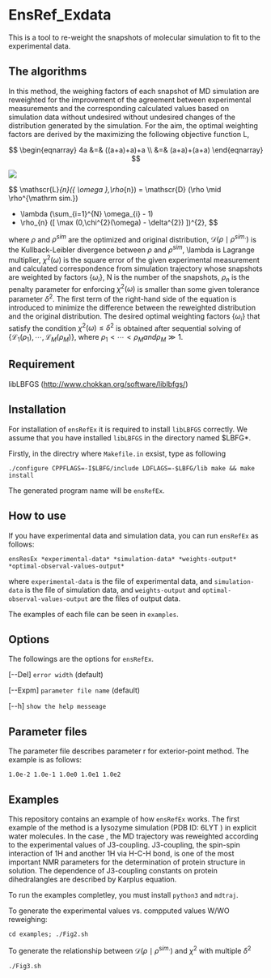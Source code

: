# EnsRef_Exdata

This is a tool to re-weight the snapshots of molecular simulation to fit to the experimental data.

## The algorithms

In this method, the weighing factors of each snapshot of MD simulation are reweighted
for the improvement of the agreement between experimental measurements and
the corresponding calculated values based on simulation data without undesired without
undesired changes of the distribution generated by the simulation. For the aim,
the optimal weighting factors are derived
by the maximizing the following objective function L,

$$
\begin{eqnarray}
4a &=& ((a+a)+a)+a \\
   &=& (a+a)+(a+a)
\end{eqnarray}
$$

<img src="https://latex.codecogs.com/gif.latex?L_{n}(\{&space;\omega&space;\},\rho_{n})&space;=D&space;(\rho&space;\mid&space;\rho^{\mathrm&space;sim.})&space;&plus;&space;\lambda&space;(\sum_{i=1}^{N}&space;\omega_{i}&space;-&space;1)&space;&plus;&space;\rho_{n}&space;([&space;\max&space;(0,\chi^{2}(\omega)&space;-&space;\delta^{2})&space;])^{2}" />

$$
\mathscr{L}_{n}(\{ \omega \},\rho_{n}) = \mathscr{D} (\rho \mid \rho^{\mathrm sim.})
  + \lambda (\sum_{i=1}^{N} \omega_{i} - 1)
  + \rho_{n} ([ \max (0,\chi^{2}(\omega) - \delta^{2}) ])^{2},
$$

where $\rho$ and $\rho^{sim}$ are the optimized and original distribution,
$\mathcal{D}(\rho \mid \rho^{sim.})$ is the Kullback-Leibler divergence
between $\rho$ and $\rho^{sim}$, \lambda is Lagrange multiplier,
$\chi^2\left(\omega\right)$ is the square error of the given experimental measurement and calculated correspondence from
simulation trajectory whose snapshots are weighted by factors $\left\{\omega_i\right\}$,
N is the number of the snapshots, $\rho_n$ is the penalty parameter for enforcing $\chi^2\left(\omega\right)$ is
smaller than some given tolerance parameter $\delta^2$.
The first term of the right-hand side of the equation is introduced to minimize the difference
between the reweighted distribution and the original distribution.
The desired optimal weighting factors $\left\{\omega_i\right\}$
that satisfy the condition $\chi^2\left(\omega\right)\le\delta^2$ is obtained after sequential solving of
$\left\{\mathcal{L}_1(\rho_1),\cdots,\mathcal{L}_M(\rho_M)\right\}$, where $\rho_1<\cdots<\rho_M and \rho_M\gg1$.

## Requirement

libLBFGS (http://www.chokkan.org/software/liblbfgs/)

## Installation

For installation of `ensRefEx` it is required to install `libLBFGS` correctly.
We assume that you have installed `libLBFGS` in the directory named $LBFG*.

Firstly, in the directry where `Makefile.in` exsist, type as following

``
./configure CPPFLAGS=-I$LBFG/include LDFLAGS=-$LBFG/lib
make && make install
``

The generated program name will be `ensRefEx`.

## How to use

If you have experimental data and simulation data,
you can run `ensRefEx` as follows:

``
ensResEx *experimental-data* *simulation-data* *weights-output* *optimal-observal-values-output*
``

where `experimental-data` is the file of experimental data, and `simulation-data` is the file of simulation data,
and `weights-output` and `optimal-observal-values-output` are the files of output data.

The examples of each file can be seen in `examples`.

## Options

The followings are the options for `ensRefEx`.

[--Del] `error width` (default)

[--Expm] `parameter file name` (default)

[--h] `show the help messeage`


## Parameter files

The parameter file describes parameter r for exterior-point method.
The example is as follows:

``
1.0e-2 1.0e-1 1.0e0 1.0e1 1.0e2
``

## Examples

This repository contains an example of how `ensRefEx` works.
The first example of the method is a lysozyme simulation
(PDB ID: 6LYT ) in explicit water molecules.
In the case , the MD trajectory was reweighted according to
the experimental values of J3-coupling.
J3-coupling, the spin-spin interaction of 1H and another 1H via H-C-H bond, is one of the
most important NMR parameters for the determination of protein structure
in solution. The dependence of J3-coupling constants on protein dihedralangles are
described by Karplus equation.

To run the examples completley, you must install `python3` and `mdtraj`.

To generate the experimental values vs. compputed values W/WO reweighing:

``
cd examples;
./Fig2.sh
``

To generate the relationship between $\mathscr{D} (\rho \mid \rho^{\mathrm sim.})$ and $\chi^{2}$
with multiple $\delta^{2}$

``
./Fig3.sh
``
